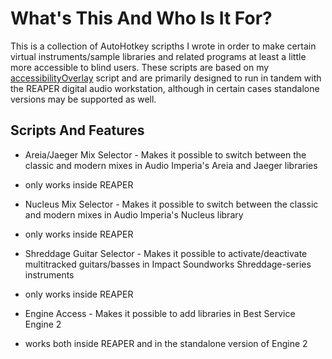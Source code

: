 # What's This And Who Is It For?
This is a collection of AutoHotkey scripths I wrote in order to make certain virtual instruments/sample libraries  and related programs at least a little more accessible to blind users. These scripts are based on my [accessibilityOverlay](https://github.com/MatejGolian/accessibilityOverlay) script and are primarily designed to run in tandem with the REAPER digital audio workstation, although in certain cases standalone versions may be supported as well.
## Scripts And Features
* Areia/Jaeger Mix Selector - Makes it possible to switch between the classic and modern mixes in Audio Imperia's Areia and Jaeger libraries
 - only works inside REAPER
* Nucleus Mix Selector - Makes it possible to switch between the classic and modern mixes in Audio Imperia's Nucleus library
 - only works inside REAPER
* Shreddage Guitar Selector - Makes it possible to activate/deactivate multitracked guitars/basses in Impact Soundworks Shreddage-series instruments
 - only works inside REAPER
* Engine Access - Makes it possible to add libraries in Best Service Engine 2
 - works both inside REAPER and in the standalone version of Engine 2
